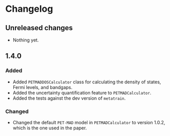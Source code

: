 # Changelog

## Unreleased changes

- Nothing yet.

## 1.4.0

### Added

- Added `PETMADDOSCalculator` class for calculating the density of states, Fermi levels, and bandgaps.
- Added the uncertainty quantification feature to `PETMADCalculator`.
- Added the tests against the dev version of `metatrain`.

### Changed

- Changed the default `PET-MAD` model in `PETMADCalculator` to version 1.0.2, which is the one used in the paper.
